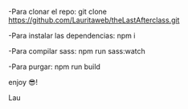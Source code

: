 -Para clonar el repo: git clone https://github.com/Lauritaweb/theLastAfterclass.git


-Para instalar las dependencias: npm i

-Para compilar sass: npm run sass:watch

-Para purgar: npm run build

enjoy 😎!

Lau
